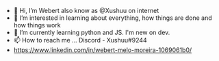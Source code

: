 - 👋 Hi, I’m Webert also know as @Xushuu on internet 
- 👀 I’m interested in learning about everything, how things are done and how things work 
- 🌱 I’m currently learning python and JS. I'm new on dev.
- 📫 How to reach me ... Discord - Xushuu#9244
- https://www.linkedin.com/in/webert-melo-moreira-1069061b0/

<!---
Xushuu/Xushuu is a ✨ special ✨ repository because its `README.md` (this file) appears on your GitHub profile.
You can click the Preview link to take a look at your changes.
--->

